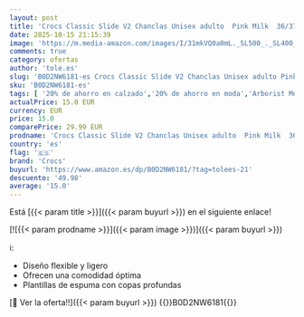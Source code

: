```yaml
---
layout: post
title: 'Crocs Classic Slide V2 Chanclas Unisex adulto  Pink Milk  36/37 EU'
date: 2025-10-15 21:15:39
image: 'https://m.media-amazon.com/images/I/31mkVQ0a0mL._SL500_._SL400_.jpg'
comments: true
category: ofertas
author: 'tole.es'
slug: 'B0D2NW6181-es Crocs Classic Slide V2 Chanclas Unisex adulto Pink Milk...'
sku: 'B0D2NW6181-es'
tags: [ '20% de ahorro en calzado','20% de ahorro en moda','Arborist Merchandising Root','Calzado deportivo para mujer','Moda','Moda Mujer','Prime Student -10% adicional en una selección de Moda','Sandalias de piscina para mujer','Self Service','Special Features Stores','Zapatillas deportivas y de moda para mujer','Zapatos para mujer','Zapatos: -10% adicional en una selección de Moda','c8538d25-3af9-48d3-aeff-5f3ce5572a36_0','c8538d25-3af9-48d3-aeff-5f3ce5572a36_4801','c8538d25-3af9-48d3-aeff-5f3ce5572a36_8301','chanclas','crocs','🇪🇸', ]
actualPrice: 15.0 EUR
currency: EUR
price: 15.0
comparePrice: 29.99 EUR
prodname: 'Crocs Classic Slide V2 Chanclas Unisex adulto  Pink Milk  36/37 EU'
country: 'es'
flag: '🇪🇸'
brand: 'Crocs'
buyurl: 'https://www.amazon.es/dp/B0D2NW6181/?tag=tolees-21'
descuento: '49.98'
average: '15.0'
---
```


Está [{{< param title >}}]({{< param buyurl >}}) en el siguiente enlace!

[![{{< param prodname >}}]({{< param image >}})]({{< param buyurl >}})

ℹ️:

- Diseño flexible y ligero
- Ofrecen una comodidad óptima
- Plantillas de espuma con copas profundas

[🛒 Ver la oferta!!]({{< param buyurl >}})
{{<world>}}B0D2NW6181{{</world>}}
